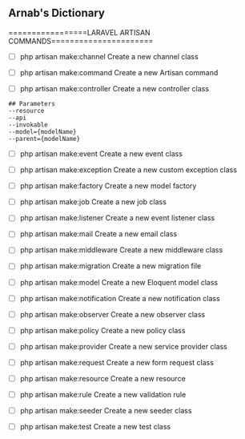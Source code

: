 ## Arnab's Dictionary

=================LARAVEL ARTISAN COMMANDS======================

- [ ] php artisan make:channel         Create a new channel class

- [ ] php artisan make:command         Create a new Artisan command

- [ ] php artisan make:controller      Create a new controller class
```
## Parameters
--resource
--api
--invokable
--model={modelName}
--parent={modelName}
```
- [ ] php artisan make:event           Create a new event class

- [ ] php artisan make:exception       Create a new custom exception class

- [ ] php artisan make:factory         Create a new model factory

- [ ] php artisan make:job             Create a new job class

- [ ] php artisan make:listener        Create a new event listener class

- [ ] php artisan make:mail            Create a new email class

- [ ] php artisan make:middleware      Create a new middleware class

- [ ] php artisan make:migration       Create a new migration file

- [ ] php artisan make:model           Create a new Eloquent model class

- [ ] php artisan make:notification    Create a new notification class

- [ ] php artisan make:observer        Create a new observer class

- [ ] php artisan make:policy          Create a new policy class

- [ ] php artisan make:provider        Create a new service provider class

- [ ] php artisan make:request         Create a new form request class

- [ ] php artisan make:resource        Create a new resource

- [ ] php artisan make:rule            Create a new validation rule

- [ ] php artisan make:seeder          Create a new seeder class

- [ ] php artisan make:test            Create a new test class

